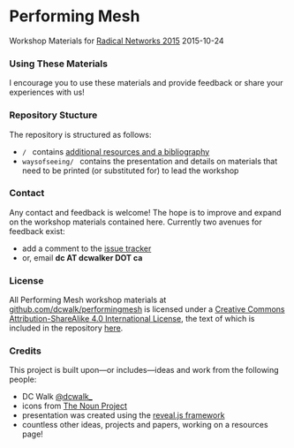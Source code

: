 # Performing Mesh
Workshop Materials for [Radical Networks 2015](http://radicalnetworks.org/)
2015-10-24

### Using These Materials
I encourage you to use these materials and provide feedback or share your experiences with us!

### Repository Stucture
The repository is structured as follows:
* `/ ` contains [additional resources and a bibliography](https://github.com/dcwalk/visualizingnetworks)
* `waysofseeing/ ` contains the presentation and details on materials that need to be printed (or substituted for) to lead the workshop

### Contact
Any contact and feedback is welcome! The hope is to improve and expand on the workshop materials contained here. Currently two avenues for feedback exist:
* add a comment to the [issue tracker](https://github.com/dcwalk/visualizingnetworks/issues)
* or, email  **dc AT dcwalker DOT ca**

### License
All <span xmlns:dct="http://purl.org/dc/terms/" property="dct:title">Performing Mesh</span> workshop materials at <a xmlns:cc="http://creativecommons.org/ns#" href="https://github.com/dcwalk/performingmesh" property="cc:attributionName" rel="cc:attributionURL">github.com/dcwalk/performingmesh</a> is licensed under a <a rel="license" href="http://creativecommons.org/licenses/by-sa/4.0/">Creative Commons Attribution-ShareAlike 4.0 International License</a>, the text of which is included in the repository [here](https://github.com/dcwalk/performingmesh/blob/master/LICENSE.md).

### Credits
This project is built upon—or includes—ideas and work from the following people:

* DC Walk [@dcwalk_](https://twitter.com/dcwalk_)
* icons from [The Noun Project](https://thenounproject.com)
* presentation was created using the [reveal.js framework](https://github.com/hakimel/reveal.js)
* countless other ideas, projects and papers, working on a resources page!
